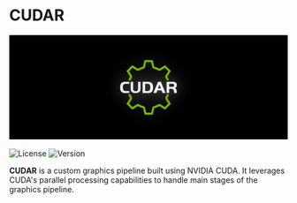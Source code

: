 # CUDAR

![Banner](.github/banner.png)

![License](https://img.shields.io/badge/License-MIT-green.svg)
![Version](https://img.shields.io/badge/version-0.0.1-green.svg)

**CUDAR** is a custom graphics pipeline built using NVIDIA CUDA. It leverages CUDA's parallel processing capabilities to handle main stages of the graphics pipeline.
